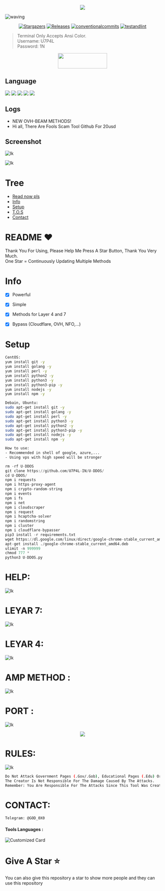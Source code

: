<p align="center"><img src="https://github.com/U7P4L-IN/U-DDOS/blob/main/image/github-header-image%20(1).png">

![waving](https://capsule-render.vercel.app/api?type=waving&height=200&text=U+DDOS&fontAlign=80&fontAlignY=40&color=gradient)

</p>
   <p align="center">
      <a href="https://github.com/U7P4L-IN/U-DDOS/stargazers">
      <img alt="Stargazers" src="https://img.shields.io/github/stars/U7P4L-IN/U-DDOS?style=for-the-badge&logo=github&color=f4dbd6&logoColor=D9E0EE&labelColor=302D41"></a>
      <a href="https://github.com/U7P4L-IN/U-DDOS/releases/latest">
      <img alt="Releases" src="https://img.shields.io/github/release/U7P4L-IN/U-DDOS?style=for-the-badge&logo=semantic-release&color=f5bde6&logoColor=D9E0EE&labelColor=302D41"/></a>
      <a href="https://www.conventionalcommits.org/en/v1.0.0/">
      <img alt="conventionalcommits" src="https://img.shields.io/badge/Conventional%20Commits-1.0.0-%23FE5196?style=for-the-badge&logo=conventionalcommits&color=ee99a0&logoColor=D9E0EE&labelColor=302D41"></a>
      <a href="https://github.com/U7P4L-IN/U-DDOS/actions/workflows/github-action.yml">
      <img alt="testandlint" src="https://img.shields.io/github/actions/workflow/status/vn7n24fzkq/github-profile-summary-cards/test-and-lint.yml?branch=main&label=Test%20and%20Lint&style=for-the-badge&color=a6da95"></a>
   </p>

> Terminal Only Accepts Ansi Color.<br>
> Username: U7P4L <br>
> Password: 1N <br>
<p align="center">  <a href="https://t.me/AN0NYM0U5_X"><img width="160" height="50" src="https://i.imgur.com/N7AK7XY.png"></a></p>
 
## Language</br>

 <img src="https://img.shields.io/badge/Python-FFDD00?style=for-the-badge&logo=python&logoColor=blue"/> <img src="https://img.shields.io/badge/JavaScript-323330?style=for-the-badge&logo=javascript&logoColor=F7DF1E"/> <img src="https://img.shields.io/badge/Perl-39457E?style=for-the-badge&logo=perl&logoColor=white"/> <img src="https://img.shields.io/badge/C-00599C?style=for-the-badge&logo=c&logoColor=white"/> <img src="https://img.shields.io/badge/Go-00ADD8?style=for-the-badge&logo=go&logoColor=white"/>
 </div>
 
 ## Logs</br>
 - NEW OVH-BEAM METHODS!
 - Hi all, There Are Fools Scam Tool Github For 20usd

## Screenshot
<p align=center>
 
![lk](https://i.ibb.co/LNkqyPR/bandicam-2022-04-12-22-11-34-101.jpg)

![lk](https://github.com/U7P4L-IN/U-DDOS/blob/main/image/Screenshot%20from%202024-01-30%2004-22-50.png)

# Tree
* [Read now pls](#README)
* [Info](#Info)
* [Setup](#Setup)
* [T.O.S](#TOS)
* [Contact](#Contact)

# README ♥️
Thank You For Using, Please Help Me Press A Star Button, Thank You Very Much.<br>
One Star = Continuously Updating Multiple Methods

# Info
- [x] Powerful
- [x] Simple
- [x] Methods for Layer 4 and 7
- [x] Bypass (Cloudflare, OVH, NFO,...)  


# Setup
```sh
CentOS:
yum install git -y
yum install golang -y
yum install perl -y
yum install python2 -y
yum install python3 -y
yum install python3-pip -y
yum install nodejs -y
yum install npm -y

Debain, Ubuntu:
sudo apt-get install git -y
sudo apt-get install golang -y
sudo apt-get install perl -y
sudo apt-get install python3 -y
sudo apt-get install python2 -y
sudo apt-get install python3-pip -y
sudo apt-get install nodejs -y
sudo apt-get install npm -y

How to use: 
- Recommended in shell of google, azure,...
- Using vps with high speed will be stronger
```
```python
rm -rf U-DDOS
git clone https://github.com/U7P4L-IN/U-DDOS/
cd U-DDOS/
npm i requests
npm i https-proxy-agent
npm i crypto-random-string
npm i events
npm i fs
npm i net
npm i cloudscraper
npm i request
npm i hcaptcha-solver
npm i randomstring
npm i cluster
npm i cloudflare-bypasser
pip3 install -r requirements.txt
wget https://dl.google.com/linux/direct/google-chrome-stable_current_amd64.deb
apt-get install ./google-chrome-stable_current_amd64.deb
ulimit -n 999999
chmod 777 *
python3 U-DDOS.py
```
# HELP:
![lk](https://github.com/U7P4L-IN/U-DDOS/blob/main/image/ScreenShot_20230813202245.png)

# LEYAR 7:
![lk](https://github.com/U7P4L-IN/U-DDOS/blob/main/image/ScreenShot_20230813202420.png)
# LEYAR 4:
![lk](https://github.com/U7P4L-IN/U-DDOS/blob/main/image/ScreenShot_20230813202501.png)
# AMP METHOD :
![lk](https://github.com/U7P4L-IN/U-DDOS/blob/main/image/ScreenShot_20230813202543.png)
# PORT :
![lk](https://github.com/U7P4L-IN/U-DDOS/blob/main/image/ScreenShot_20230813203251.png)

<p align="center"><img src="https://github.com/U7P4L-IN/U7P4L-IN/blob/main/Warning.gif">
 
# RULES:
![lk](https://github.com/U7P4L-IN/U-DDOS/blob/main/image/ScreenShot_20230813202721.png)

```sh
Do Not Attack Government Pages (.Gov/.Gob), Educational Pages (.Edu) Or The United States Department Of Defense (.Mil), 
The Creator Is Not Responsible For The Damage Caused By The Attacks. 
Remember: You Are Responsible For The Attacks Since This Tool Was Created For Educational Purposes
```

# CONTACT:
```sh
Telegram: @GOD_0X0
```
#### Tools Languages :

![Customized Card](https://github-readme-stats.vercel.app/api/pin?username=U7P4L-IN&repo=U-DDOS&title_color=fff&icon_color=f9f9f9&text_color=9f9f9f&bg_color=151515)

# Give A Star ⭐

You can also give this repository a star to show more people and they can use this repository
